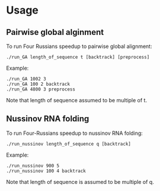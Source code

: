 # Usage

## Pairwise global alginment
To run Four Russians speedup to pairwise global alignment:
```
./run_GA length_of_sequence t [backtrack] [preprocess]
```
Example:
```
./run_GA 1002 3
./run_GA 100 2 backtrack
./run_GA 4800 3 preprocess
```
Note that length of sequence assumed to be multiple of t.

## Nussinov RNA folding
To run Four-Russians speedup to nussinov RNA folding:
```
./run_nussinov length_of_sequence q [backtrack]
```
Example:
```
./run_nussinov 900 5
./run_nussinov 100 4 backtrack
```
Note that length of sequence is assumed to be multiple of q.
